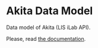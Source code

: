 # Akita Data Model

Data model of Akita (LIS iLab API). 

Please, read [the documentation](https://akita-docs.skyware-group.com/).

